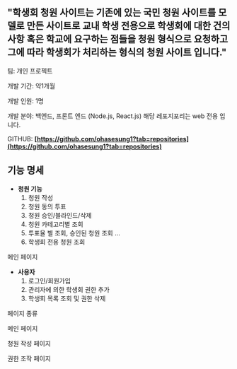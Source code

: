 ## "학생회 청원 사이트는 기존에 있는 국민 청원 사이트를 모델로 만든 사이트로 교내 학생 전용으로 학생회에 대한 건의사항 혹은 학교에 요구하는 점들을 청원 형식으로 요청하고 그에 따라 학생회가 처리하는 형식의 청원 사이트 입니다."

팀: 개인 프로젝트

개발 기간: 약1개월

개발 인원: 1명

개발 분야: 백엔드, 프론트 엔드 (Node.js, React.js) 해당 레포지포리는 web 전용 입니다.

GITHUB:  **[https://github.com/ohasesung1?tab=repositories](https://github.com/ohasesung1?tab=repositories)**

## 기능 명세

- **청원 기능**
    1. 청원 작성
    2. 청원 동의 투표
    3. 청원 승인/블라인드/삭제
    4. 청원 카테고리별 조회
    5. 투표율 별 조회, 승인된 청원 조회 ...
    6. 학생회 전용 청원 조회

메인 페이지

- **사용자**
    1. 로그인/회원가입
    2. 관리자에 의한 학생회 권한 추가
    3. 학생회 목록 조회 및 권한 삭제

페이지 종류

메인 페이지

청원 작성 페이지

권한 조작 페이지
